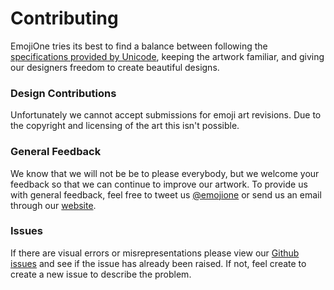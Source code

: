 # Contributing

EmojiOne tries its best to find a balance between following the [specifications provided by Unicode](http://unicode.org/reports/tr51/), keeping the artwork familiar, and giving our designers freedom to create beautiful designs.

### Design Contributions

Unfortunately we cannot accept submissions for emoji art revisions. Due to the copyright and licensing of the art this isn't possible.

### General Feedback

We know that we will not be be to please everybody, but we welcome your feedback so that we can continue to improve our artwork. To provide us with general feedback, feel free to tweet us [@emojione](https://twitter.com/emojione) or send us an email through our [website](https://www.emojione.com/contact).

### Issues

If there are visual errors or misrepresentations please view our [Github issues](https://github.com/Ranks/emojione-assets/issues) and see if the issue has already been raised. If not, feel create to create a new issue to describe the problem.

